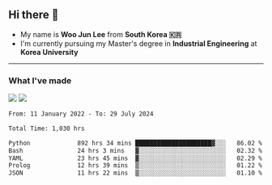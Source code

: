 ## Hi there 👋

- My name is **Woo Jun Lee** from **South Korea 🇰🇷**
- I'm currently pursuing my Master's degree in **Industrial Engineering** at **Korea University**

---

### What I've made

<a href="https://share.streamlit.io/tomtom1103/kuiai_hackathon_2022/main/JL_app.py"><img src="https://img.shields.io/badge/Journey Lee-161B22?style=for-the-badge&logo=streamlit&logoColor=FF4B4B"/></a> <a href="https://jeon-100.github.io/Dangzang/"><img src="https://img.shields.io/badge/당신을 위한 장학금, 당장!-161B22?style=for-the-badge&logo=react&logoColor=#61DAFB"/></a>

<!--START_SECTION:waka-->

```txt
From: 11 January 2022 - To: 29 July 2024

Total Time: 1,030 hrs

Python             892 hrs 34 mins █████████████████████▓░░░   86.02 %
Bash               24 hrs 3 mins   ▓░░░░░░░░░░░░░░░░░░░░░░░░   02.32 %
YAML               23 hrs 45 mins  ▓░░░░░░░░░░░░░░░░░░░░░░░░   02.29 %
Prolog             12 hrs 39 mins  ▒░░░░░░░░░░░░░░░░░░░░░░░░   01.22 %
JSON               11 hrs 22 mins  ▒░░░░░░░░░░░░░░░░░░░░░░░░   01.10 %
```

<!--END_SECTION:waka-->
